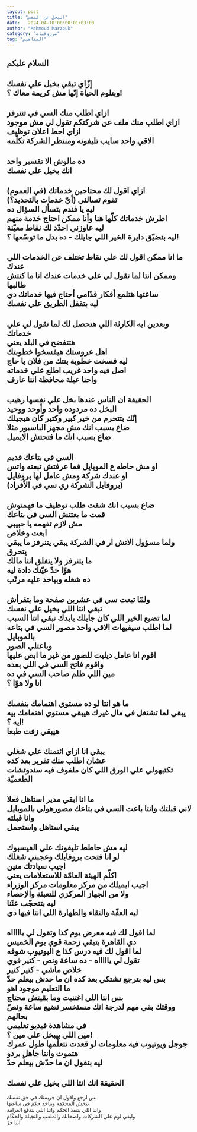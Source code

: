 ```yaml
---
layout: post
title: "البخل عن النفس"
date:   2024-04-10T00:00:01+03:00
author: "Mahmoud Marzouk"
category: "مرزوقيات"
tag: "المفاهيم"
---
```



السلام عليكم  
-  
إزّاي تبقي بخيل علي نفسك  
وبتلوم الحياة إنّها مش كريمة معاك ؟!  
-  
ازاي اطلب منك السي في تتنرفز  
ازاي اطلب منك ملف عن شركتكم تقول لي مش موجود  
ازاي احط اعلان توظيف  
الاقي واحد سايب تليفونه ومنتظر الشركة تكلّمه  
-  
ده مالوش الا تفسير واحد  
انك بخيل علي نفسك  
-  
ازاي اقول لك محتاجين خدماتك (في العموم)  
تقوم تسالني (أيّ خدمات بالتحديد؟)  
ليه يا فندم بتسأل السؤال ده  
اطرش خدماتك كلّها هنا وأنا ممكن احتاج خدمة منهم  
ليه عاوزني احدّد لك نقاط معيّنة  
ليه بتضيّق دايرة الخير اللي جايلك - ده بدل ما توسّعها
؟!  
-  
ما انا ممكن اقول لك علي نقاط تختلف عن الخدمات اللي
عندك  
وممكن انتا لما تقول لي علي خدمات عندك انا ما كنتش
طالبها  
ساعتها هتلمع أفكار قدّامي أحتاج فيها خدماتك دي  
ليه بتقفل الطريق علي نفسك  
-  
وبعدين ايه الكارثة اللي هتحصل لك لما تقول لي علي
خدماتك  
هتتفضح في البلد يعني  
اهل عروستك هيفسخوا خطوبتك  
ليه فسخت خطوبة بنتك من فلان يا حاج  
اصل فيه واحد غريب اطلع علي خدماته  
واحنا عيلة محافظة انتا عارف  
-  
الحقيقة ان الناس عندها بخل علي نفسها رهيب  
البخل ده مردوده واحد وأوحد ووحيد  
إنّك بتتحرم من خير كبير وكتير كان هيجيلك  
ضاع بسبب انك مش مجهز الباسبور مثلا  
ضاع بسبب انك ما فتحتش الايميل  
-  
السي في بتاعك قديم  
او مش حاطه ع الموبايل فما عرفتش تبعته واتس  
او عندك شركة ومش عامل لها بروفايل  
(بروفايل الشركة زي سي في الأفراد)  
-  
ضاع بسبب انك شفت طلب توظيف ما فهمتوش  
قمت ما بعتتش السي في بتاعك  
مش لازم تفهمه يا حبيبي  
ابعت وخلاص  
ولما مسؤول الاتش ار في الشركة يبقي يتنرفز ما يبقي
يتحرق  
ما يتنرفز ولا يتفلق انتا مالك  
هوّا حدّ عيّنك دادة ليه  
ده شغله وبياخد عليه مرتّب  
-  
ولمّا تبعت سي في عشرين صفحة وما يتقرأش  
تبقي انتا اللي بخيل علي نفسك  
لما تضيع الخير اللي كان جايلك بايدك تبقي انتا
السبب  
لما اطلب سيفيهات الاقي واحد مصور السي في بتاعه
بالموبايل  
وباعتلي الصور  
اقوم انا عامل ديليت للصور من غير ما ابص عليها  
واقوم فاتح السي في اللي بعده  
مين اللي ظلم صاحب السي في ده  
انا ولا هوّا ؟  
-  
ما هو انتا لو ده مستوي اهتمامك بنفسك  
يبقي لما تشتغل في مال غيرك هيبقي مستوي اهتمامك بيه ايه
؟!  
هيبقي زفت طبعا  
-  
يبقي انا ازاي ائتمنك علي شغلي  
عشان اطلب منك تقرير بعد كده  
تكتبهولي علي الورق اللي كان ملفوف فيه سندوتشات
الطعميّة  
-  
ما انا ابقي مدير استاهل فعلا  
لاني قبلتك وانتا باعت السي في بتاعك مصورهولي
بالموبايل  
وانا قبلته  
يبقي استاهل واستحمل  
-  
ليه مش حاطط تليفونك علي الفيسبوك  
لو انا فتحت بروفايلك وعجبني شغلك  
اجيب سيادتك منين  
اكلّم الهيئة العامّة للاستعلامات يعني  
اجيب ايميلك من مركز معلومات مركز الوزراء  
ولا من الجهاز المركزي للتعبئة والإحصاء  
ليه بتتحجّب عنّنا  
ليه العفّة والنقاء والطهارة اللي انتا فيها دي  
-  
لما اقول لك فيه معرض يوم كذا وتقول لي ياااااه  
دي القاهرة بتبقي زحمة قوي يوم الخميس  
لما اقول لك فيه درس كذا ع اليوتيوب شوفه  
تقول لي ياااااه - ده ساعة ونص - كتير قوي  
خلاص ماشي - كتير كتير  
بس ليه بترجع تشتكي بعد كده ان ما حدش بيعلم حدّ  
ما التعليم موجود اهو  
بس انتا اللي اغتنيت وما بقيتش محتاج  
ووقتك بقي مهم لدرجة انك مستخسر تضيع ساعة ونصّ
بحالهم  
في مشاهدة فيديو تعليمي  
مين اللي بيبخل علي مين ؟!  
جوجل ويوتيوب فيه معلومات لو قعدت تتعلّمها طول
عمرك  
هتموت وانتا جاهل بردو  
ليه بتقول ان ما حدّش بيعلّم حدّ  
-  
الحقيقة انك انتا اللي بخيل علي نفسك  
-  
بس ارجع واقول ان جريمتك في حق نفسك  
بتخش المحكمة وبتاخد حكم في ساعتها  
وانتا اللي بتنفذ الحكم وانتا اللي بتدفع الغرامة  
وابقي لوم علي الشركات واصحابك والملعب والنجيلة
والحكّام  
انتا حرّ
